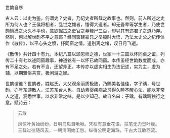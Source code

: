 世韵自序

古人云：以史为鉴。何谓史？史者，乃记史者所载之故事也。然则，前人所述之史所为何人也？王侯将相者，乱世之雄者，悟得大道者。却无吾辈等学生者，乃使世韵愤懑之火久不平也，意欲掘古之史官之墓鞭尸三百，却以其有违君子之道乃弃。然则，何以解世韵不平之意耶？经同窗建豪兄之举顿时大悟，乃法太史公之纪传体作《散传》，以平心头之愤，抒同窗之情，道别离之绪，叹日月飞逝。

《散传》共计四十有九，本纪八篇以颂恩师之德，世家一十三篇以怀同桌之谊，列传二十有七以述同窗趣事，神道铭有一以怀已故同窗。本传虽经世韵数度而成，亦有不足之处。若有不当，还望斧正。本传亦以虚实相生为法记述，实为主，虚为辅，以期雅俗共赏，极闲游之娱。

世韵谓谁？世韵者，姓赵氏，大父观余丽质极致，乃赐美名佳佳，字子踽，号世韵，亦号东游散人，江苏东台人也。自幼素婴疾病故习得久睡不醒心法，能以非常人之道，洞悉世事，以求非常之味，是以少知己。故自名曰：子踽，有踽踽独行之意。赋诗云：

> 云散
>
> 风惊叶黄始纷纷，日明鸟斑自啾啾。凭栏有意垂花语，扶笔无力觉叶瘦。  三载过往随风去，一朝清闲始工愁。纵得公明定海珠，千古大江敢西流。